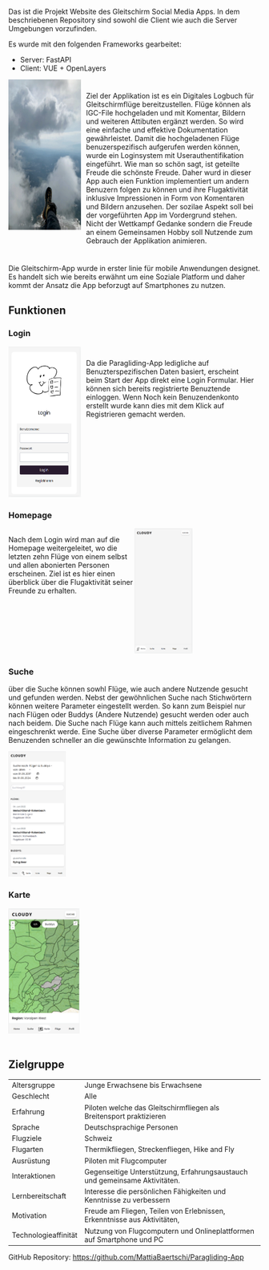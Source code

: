Das ist die Projekt Website des Gleitschirm Social Media Apps. In dem beschriebenen Repository sind sowohl die Client wie auch die Server Umgebungen vorzufinden.

Es wurde mit den folgenden Frameworks gearbeitet:
- Server: FastAPI
- Client: VUE + OpenLayers

<div style="display: flex; align-items: flex-start;">
  <div style="width: 30%;">
    <img src="./image/glider.gif" alt="isolated" height="300">
  </div>
  <div style="width: 70%; margin:10px">
    <p>Ziel der Applikation ist es ein Digitales Logbuch für Gleitschirmflüge bereitzustellen. Flüge können als IGC-File hochgeladen und mit Komentar, Bildern und weiteren Attibuten ergänzt werden. So wird eine einfache und effektive Dokumentation gewährleistet. Damit die hochgeladenen Flüge benuzerspezifisch aufgerufen werden können, wurde ein Loginsystem mit Userauthentifikation eingeführt. Wie man so schön sagt, ist geteilte Freude die schönste Freude. Daher wurd in dieser App auch eien Funktion implementiert um andern Benuzern folgen zu können und ihre Flugaktivität inklusive Impressionen in Form von Komentaren und Bildern anzusehen. Der sozilae Aspekt soll bei der vorgeführten App im Vordergrund stehen. Nicht der Wettkampf Gedanke sondern die Freude an einem Gemeinsamen Hobby soll Nutzende zum Gebrauch der Applikation animieren.</p>
  </div>
</div>


Die Gleitschirm-App wurde in erster linie für mobile Anwendungen designet. Es handelt sich wie bereits erwähnt um eine Soziale Platform und daher kommt der Ansatz die App beforzugt auf Smartphones zu nutzen.

## Funktionen

### Login

<div style="display: flex; align-items: flex-start;">
  <div style="width: 30%;">
    <img src="./image/login.png" alt="isolated" height="300">
  </div>
  <div style="width: 70%; margin:10px">
    <p>Da die Paragliding-App ledigliche auf Benuzterspezifischen Daten basiert, erscheint beim Start der App direkt eine Login Formular. Hier können sich bereits registrierte Benuztende einloggen. Wenn Noch kein Benuzendenkonto erstellt wurde kann dies mit dem Klick auf Registrieren gemacht werden.</p>
  </div>
</div>

### Homepage

<div style="display: flex; align-items: flex-start;">
  <div style="width: 50%;">
    <p>Nach dem Login wird man auf die Homepage weitergeleitet, wo die letzten zehn Flüge von einem selbst und allen abonierten Personen erscheinen. Ziel ist es hier einen überblick über die Flugaktivität seiner Freunde zu erhalten.</p>
  </div>
  <div style="width: 50%;">
    <img src="./image/home.png" alt="isolated" height="250">
  </div>
</div>

### Suche

über die Suche können sowhl Flüge, wie auch andere Nutzende gesucht und gefunden werden. Nebst der gewöhnlichen Suche nach Stichwörtern können weitere Parameter eingestellt werden. So kann zum Beispiel nur nach Flügen oder Buddys (Andere Nutzende) gesucht werden oder auch nach beidem. Die Suche nach Flüge kann auch mittels zeitlichem Rahmen eingeschrenkt werde. Eine Suche über diverse Parameter ermöglicht dem Benuzenden schneller an die gewünschte Information zu gelangen.

<img src="./image/search.png" alt="isolated" height="250">

### Karte

<div style="display: flex; align-items: flex-start;">
  <div style="width: 50%;">
    <img src="./image/map.png" alt="isolated" height="250">
  </div>
  <div style="width: 50%;">
    <p></p>
  </div>
</div>
</br>

## Zielgruppe

|  | |
| -------------------- |-|
| Altersgruppe         | Junge Erwachsene bis Erwachsene |
| Geschlecht           | Alle |
| Erfahrung            | Piloten welche das Gleitschirmfliegen als Breitensport praktizieren |
| Sprache              | Deutschsprachige Personen |
| Flugziele            | Schweiz |
| Flugarten            | Thermikfliegen, Streckenfliegen, Hike and Fly |
| Ausrüstung           | Piloten mit Flugcomputer |
| Interaktionen        | Gegenseitige Unterstützung, Erfahrungsaustauch und gemeinsame Aktivitäten. |
| Lernbereitschaft     | Interesse die persönlichen Fähigkeiten und Kenntnisse zu verbessern |
| Motivation           | Freude am Fliegen, Teilen von Erlebnissen, Erkenntnisse aus Aktivitäten, |
| Technologieaffinität | Nutzung von Flugcomputern und Onlineplattformen auf Smartphone und PC |Geschlecht	Alle

GitHub Repository: https://github.com/MattiaBaertschi/Paragliding-App
